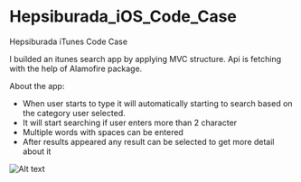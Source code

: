 # Hepsiburada_iOS_Code_Case
Hepsiburada iTunes Code Case

I builded an itunes search app by applying MVC structure. Api is fetching with the help of Alamofire package.

About the app:

- When user starts to type it will automatically starting to search based on the category user selected.
- It will start searching if user enters more than 2 character
- Multiple words with spaces can be entered
- After results appeared any result can be selected to get more detail about it

![Alt text](CodeCase_record.gif)
